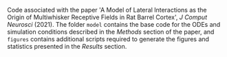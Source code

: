 Code associated with the paper 'A Model of Lateral Interactions as the Origin of Multiwhisker Receptive Fields in Rat Barrel Cortex', _J Comput Neurosci_ (2021). The folder `model` contains the base code for the ODEs and simulation conditions described in the _Methods_ section of the paper, and `figures` contains additional scripts required to generate the figures and statistics presented in the _Results_ section. 
